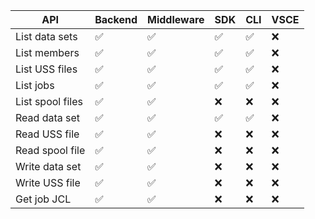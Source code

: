 | API              | Backend | Middleware | SDK | CLI | VSCE |
| ---------------- | ------- | ---------- | --- | --- | ---- |
| List data sets   | ✅      | ✅         | ✅  | ✅  | ❌   |
| List members     | ✅      | ✅         | ✅  | ✅  | ❌   |
| List USS files   | ✅      | ✅         | ✅  | ✅  | ❌   |
| List jobs        | ✅      | ✅         | ✅  | ✅  | ❌   |
| List spool files | ✅      | ✅         | ❌  | ❌  | ❌   |
| Read data set    | ✅      | ✅         | ✅  | ✅  | ❌   |
| Read USS file    | ✅      | ✅         | ❌  | ❌  | ❌   |
| Read spool file  | ✅      | ✅         | ❌  | ❌  | ❌   |
| Write data set   | ✅      | ✅         | ❌  | ❌  | ❌   |
| Write USS file   | ✅      | ✅         | ❌  | ❌  | ❌   |
| Get job JCL      | ✅      | ✅         | ❌  | ❌  | ❌   |

